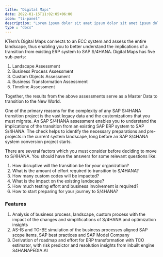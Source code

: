 ```yaml
---
title: "Digital Maps"
date: 2022-01-15T11:02:05+06:00
icon: "ti-panel"
description: "Lorem ipsum dolor sit amet ipsum dolor sit amet ipsum dolor sit amet"
type : "docs"
---
```



KTern’s Digital Maps connects to an ECC system and assess the entire landscape, thus enabling you to better understand the implications of a transition from existing ERP system to SAP S/4HANA. Digital Maps has five sub-parts:

1. Landscape Assessment
2. Business Process Assessment
3. Custom Objects Assessment
4. Business Transformation Assessment
5. Timeline Assessment

Together, the results from the above assessments serve as a Master Data to transition to the New World.

One of the primary reasons for the complexity of any SAP S/4HANA transition project is the vast legacy data and the customizations that you must migrate. An SAP S/4HANA assessment enables you to understand the implications of the transition from an existing SAP ERP system to SAP S/4HANA. The check helps to identify the necessary preparations and pre-projects in the current system landscape, long before an SAP S/4HANA system conversion project starts.

There are several factors which you must consider before deciding to move to S/4HANA. You should have the answers for some relevant questions like:

1. How disruptive will the transition be for your organization?
2. What is the amount of effort required to transition to S/4HANA?
3. How many custom codes will be impacted?
4. What is the impact on the existing landscape?
5. How much testing effort and business involvement is required?
6. How to start preparing for your journey to S/4HANA?

### Features

1. Analysis of business process, landscape, custom process with the impact of the changes and simplifications of S/4HANA and optimization insights
2. AS-IS and TO-BE simulation of the business processes aligned SAP scope items, SAP best practices and SAP Model Company
3. Derivation of roadmap and effort for ERP transformation with TCO estimator, with risk predictor and resolution insights from inbuilt engine S4HANAPEDIA.AI
